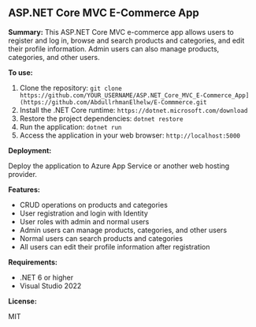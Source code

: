 ## ASP.NET Core MVC E-Commerce App

**Summary:** This ASP.NET Core MVC e-commerce app allows users to register and log in, browse and search products and categories, and edit their profile information. Admin users can also manage products, categories, and other users.

**To use:**

1. Clone the repository: `git clone https://github.com/YOUR_USERNAME/ASP.NET_Core_MVC_E-Commerce_App](https://github.com/AbdullrhmanElhelw/E-Commmerce.git`
2. Install the .NET Core runtime: `https://dotnet.microsoft.com/download`
3. Restore the project dependencies: `dotnet restore`
4. Run the application: `dotnet run`
5. Access the application in your web browser: `http://localhost:5000`

**Deployment:**

Deploy the application to Azure App Service or another web hosting provider.

**Features:**

* CRUD operations on products and categories
* User registration and login with Identity
* User roles with admin and normal users
* Admin users can manage products, categories, and other users
* Normal users can search products and categories
* All users can edit their profile information after registration

**Requirements:**

* .NET 6 or higher
* Visual Studio 2022 

**License:**

MIT
